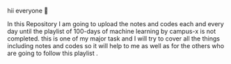 hii everyone 💫

In this Repository I am going to upload the notes and codes each and every day until the playlist of 100-days of machine learning by campus-x is not completed. 
this is one of my major task and I will try to cover all the things including notes and codes so it will help to me as well as for the others who are going to follow this playlist .  
